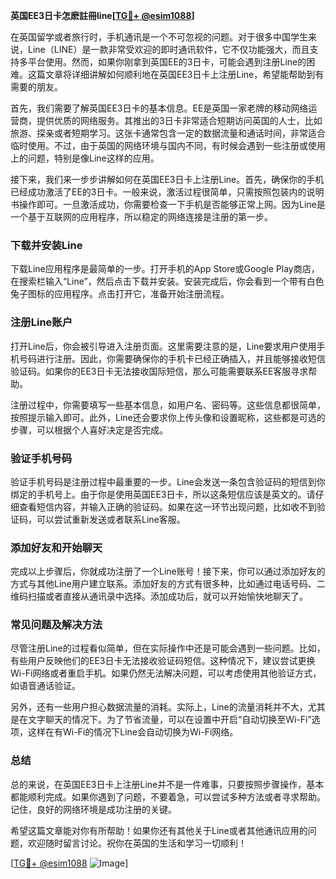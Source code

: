**英国EE3日卡怎麽註冊line[[TG💪+ @esim1088](https://t.me/s/esim1088)]**

在英国留学或者旅行时，手机通讯是一个不可忽视的问题。对于很多中国学生来说，Line（LINE）是一款非常受欢迎的即时通讯软件，它不仅功能强大，而且支持多平台使用。然而，如果你刚拿到英国EE的3日卡，可能会遇到注册Line的困难。这篇文章将详细讲解如何顺利地在英国EE3日卡上注册Line，希望能帮助到有需要的朋友。

首先，我们需要了解英国EE3日卡的基本信息。EE是英国一家老牌的移动网络运营商，提供优质的网络服务。其推出的3日卡非常适合短期访问英国的人士，比如旅游、探亲或者短期学习。这张卡通常包含一定的数据流量和通话时间，非常适合临时使用。不过，由于英国的网络环境与国内不同，有时候会遇到一些注册或使用上的问题，特别是像Line这样的应用。

接下来，我们来一步步讲解如何在英国EE3日卡上注册Line。首先，确保你的手机已经成功激活了EE的3日卡。一般来说，激活过程很简单，只需按照包装内的说明书操作即可。一旦激活成功，你需要检查一下手机是否能够正常上网。因为Line是一个基于互联网的应用程序，所以稳定的网络连接是注册的第一步。

### 下载并安装Line

下载Line应用程序是最简单的一步。打开手机的App Store或Google Play商店，在搜索栏输入“Line”，然后点击下载并安装。安装完成后，你会看到一个带有白色兔子图标的应用程序。点击打开它，准备开始注册流程。

### 注册Line账户

打开Line后，你会被引导进入注册页面。这里需要注意的是，Line要求用户使用手机号码进行注册。因此，你需要确保你的手机卡已经正确插入，并且能够接收短信验证码。如果你的EE3日卡无法接收国际短信，那么可能需要联系EE客服寻求帮助。

注册过程中，你需要填写一些基本信息，如用户名、密码等。这些信息都很简单，按照提示输入即可。此外，Line还会要求你上传头像和设置昵称，这些都是可选的步骤，可以根据个人喜好决定是否完成。

### 验证手机号码

验证手机号码是注册过程中最重要的一步。Line会发送一条包含验证码的短信到你绑定的手机号上。由于你是使用英国EE3日卡，所以这条短信应该是英文的。请仔细查看短信内容，并输入正确的验证码。如果在这一环节出现问题，比如收不到验证码，可以尝试重新发送或者联系Line客服。

### 添加好友和开始聊天

完成以上步骤后，你就成功注册了一个Line账号！接下来，你可以通过添加好友的方式与其他Line用户建立联系。添加好友的方式有很多种，比如通过电话号码、二维码扫描或者直接从通讯录中选择。添加成功后，就可以开始愉快地聊天了。

### 常见问题及解决方法

尽管注册Line的过程看似简单，但在实际操作中还是可能会遇到一些问题。比如，有些用户反映他们的EE3日卡无法接收验证码短信。这种情况下，建议尝试更换Wi-Fi网络或者重启手机。如果仍然无法解决问题，可以考虑使用其他验证方式，如语音通话验证。

另外，还有一些用户担心数据流量的消耗。实际上，Line的流量消耗并不大，尤其是在文字聊天的情况下。为了节省流量，可以在设置中开启“自动切换至Wi-Fi”选项，这样在有Wi-Fi的情况下Line会自动切换为Wi-Fi网络。

### 总结

总的来说，在英国EE3日卡上注册Line并不是一件难事，只要按照步骤操作，基本都能顺利完成。如果你遇到了问题，不要着急，可以尝试多种方法或者寻求帮助。记住，良好的网络环境是成功注册的关键。

希望这篇文章能对你有所帮助！如果你还有其他关于Line或者其他通讯应用的问题，欢迎随时留言讨论。祝你在英国的生活和学习一切顺利！

[[TG💪+ @esim1088](https://t.me/s/esim1088) ![Image](https://i.postimg.cc/4NQfJmqS/Snipaste-2025-05-13-00-14-12.png)]